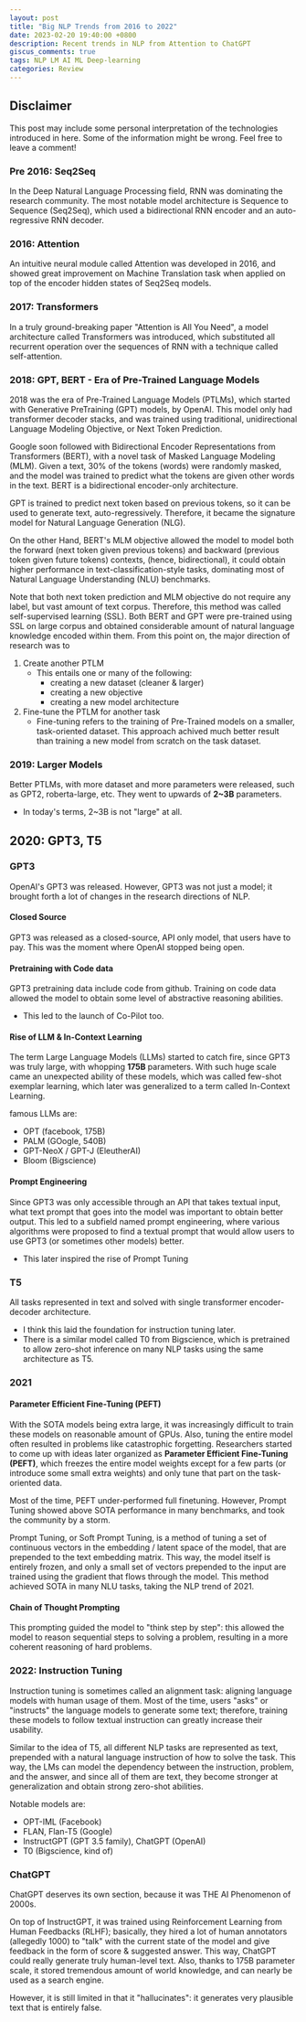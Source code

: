 ```yaml
---
layout: post
title: "Big NLP Trends from 2016 to 2022"
date: 2023-02-20 19:40:00 +0800
description: Recent trends in NLP from Attention to ChatGPT
giscus_comments: true
tags: NLP LM AI ML Deep-learning
categories: Review
---
```


## Disclaimer

This post may include some personal interpretation of the technologies introduced
in here. Some of the information might be wrong. Feel free to leave a comment!

### Pre 2016: Seq2Seq

In the Deep Natural Language Processing field, RNN was dominating the research
community. The most notable model architecture is Sequence to Sequence (Seq2Seq),
which used a bidirectional RNN encoder and an auto-regressive RNN decoder.

### 2016: Attention

An intuitive neural module called Attention was developed in 2016, and showed
great improvement on Machine Translation task when applied on top of the encoder
hidden states of Seq2Seq models.

### 2017: Transformers

In a truly ground-breaking paper "Attention is All You Need", a model architecture
called Transformers was introduced, which substituted all recurrent operation over
the sequences of RNN with a technique called self-attention.

### 2018: GPT, BERT - Era of Pre-Trained Language Models

2018 was the era of Pre-Trained Language Models (PTLMs), which started with
Generative PreTraining (GPT) models, by OpenAI. This model only had transformer
decoder stacks, and was trained using traditional, unidirectional Language Modeling
Objective, or Next Token Prediction.

Google soon followed with Bidirectional Encoder Representations from Transformers (BERT),
with a novel task of Masked Language Modeling (MLM). Given a text, 30% of the tokens
(words) were randomly masked, and the model was trained to predict what the tokens
are given other words in the text. BERT is a bidirectional encoder-only architecture.

GPT is trained to predict next token based on previous tokens, so it can be used to
generate text, auto-regressively. Therefore, it became the signature model for
Natural Language Generation (NLG).

On the other Hand, BERT's MLM objective allowed the model to model both the forward
(next token given previous tokens) and backward (previous token given future tokens)
contexts, (hence, bidirectional), it could obtain higher performance in
text-classification-style tasks, dominating most of Natural Language Understanding (NLU)
benchmarks.

Note that both next token prediction and MLM objective do not require any label,
but vast amount of text corpus. Therefore, this method was called self-supervised
learning (SSL). Both BERT and GPT were pre-trained using SSL on large corpus and
obtained considerable amount of natural language knowledge encoded within them.
From this point on, the major direction of research was to

1. Create another PTLM
   - This entails one or many of the following:
      - creating a new dataset (cleaner & larger)
      - creating a new objective
      - creating a new model architecture
2. Fine-tune the PTLM for another task
   - Fine-tuning refers to the training of Pre-Trained models on a smaller,
   task-oriented dataset. This approach achived much better result than training
   a new model from scratch on the task dataset.

### 2019: Larger Models

Better PTLMs, with more dataset and more parameters were released, such as GPT2,
roberta-large, etc. They went to upwards of **2~3B** parameters.

- In today's terms, 2~3B is not "large" at all.

## 2020: GPT3, T5
### GPT3

OpenAI's GPT3 was released. However, GPT3 was not just a model; it brought forth
a lot of changes in the research directions of NLP.

#### Closed Source

GPT3 was released as a closed-source, API only model, that users have to pay.
This was the moment where OpenAI stopped being open.

#### Pretraining with Code data

GPT3 pretraining data include code from github. Training on code data allowed
the model to obtain some level of abstractive reasoning abilities.

- This led to the launch of Co-Pilot too.

#### Rise of LLM & In-Context Learning

The term Large Language Models (LLMs) started to catch fire, since GPT3 was truly
large, with whopping **175B** parameters. With such huge scale came an unexpected
ability of these models, which was called few-shot exemplar learning, which later
was generalized to a term called In-Context Learning.

famous LLMs are:
- OPT (facebook, 175B)
- PALM (GOogle, 540B)
- GPT-NeoX / GPT-J (EleutherAI)
- Bloom (Bigscience)

#### Prompt Engineering

Since GPT3 was only accessible through an API that takes textual input, what
text prompt that goes into the model was important to obtain better output. This
led to a subfield named prompt engineering, where various algorithms were proposed
to find a textual prompt that would allow users to use GPT3 (or sometimes other models)
better.

- This later inspired the rise of Prompt Tuning

### T5

All tasks represented in text and solved with single transformer encoder-decoder
architecture.

- I think this laid the foundation for instruction tuning later.
- There is a similar model called T0 from Bigscience, which is pretrained to allow
  zero-shot inference on many NLP tasks using the same architecture as T5.

### 2021

#### Parameter Efficient Fine-Tuning (PEFT)

With the SOTA models being extra large, it was increasingly difficult to train
these models on reasonable amount of GPUs. Also, tuning the entire model often
resulted in problems like catastrophic forgetting. Researchers started to come
up with ideas later organized as **Parameter Efficient Fine-Tuning (PEFT)**, which
freezes the entire model weights except for a few parts (or introduce some small
extra weights) and only tune that part on the task-oriented data.

Most of the time, PEFT under-performed full finetuning. However, Prompt Tuning
showed above SOTA performance in many benchmarks, and took the community by a
storm.

Prompt Tuning, or Soft Prompt Tuning, is a method of tuning a set of continuous vectors
in the embedding / latent space of the model, that are prepended to the text
embedding matrix. This way, the model itself is entirely frozen, and only a small
set of vectors prepended to the input are trained using the gradient that flows through
the model. This method achieved SOTA in many NLU tasks, taking the NLP trend of 2021.

#### Chain of Thought Prompting

This prompting guided the model to "think step by step": this allowed the model
to reason sequential steps to solving a problem, resulting in a more coherent
reasoning of hard problems.

### 2022: Instruction Tuning

Instruction tuning is sometimes called an alignment task: aligning language models
with human usage of them. Most of the time, users "asks" or "instructs" the language
models to generate some text; therefore, training these models to follow textual
instruction can greatly increase their usability.

Similar to the idea of T5, all different NLP tasks are represented as text, prepended
with a natural language instruction of how to solve the task. This way, the LMs
can model the dependency between the instruction, problem, and the answer, and
since all of them are text, they become stronger at generalization and obtain strong
zero-shot abilities.

Notable models are:
- OPT-IML (Facebook)
- FLAN, Flan-T5 (Google)
- InstructGPT (GPT 3.5 family), ChatGPT (OpenAI)
- T0 (Bigscience, kind of)

### ChatGPT

ChatGPT deserves its own section, because it was THE AI Phenomenon of 2000s.

On top of InstructGPT, it was trained using Reinforcement Learning from Human Feedbacks (RLHF);
basically, they hired a lot of human annotators (allegedly 1000) to "talk" with the
current state of the model and give feedback in the form of score & suggested answer.
This way, ChatGPT could really generate truly human-level text. Also, thanks to
175B parameter scale, it stored tremendous amount of world knowledge, and can
nearly be used as a search engine.

However, it is still limited in that it "hallucinates": it generates very plausible
text that is entirely false.
